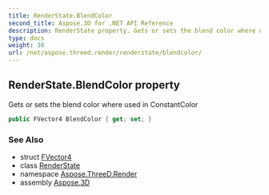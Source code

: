 ```yaml
---
title: RenderState.BlendColor
second_title: Aspose.3D for .NET API Reference
description: RenderState property. Gets or sets the blend color where used in ConstantColor
type: docs
weight: 30
url: /net/aspose.threed.render/renderstate/blendcolor/
---
```

## RenderState.BlendColor property

Gets or sets the blend color where used in ConstantColor

```csharp
public FVector4 BlendColor { get; set; }
```

### See Also

* struct [FVector4](../../../aspose.threed.utilities/fvector4/)
* class [RenderState](../)
* namespace [Aspose.ThreeD.Render](../../../aspose.threed.render/)
* assembly [Aspose.3D](../../../)


